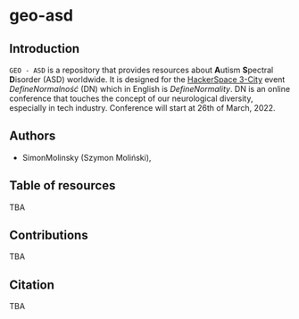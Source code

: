 # geo-asd

## Introduction

`GEO - ASD` is a repository that provides resources about **A**utism **S**pectral **D**isorder (ASD) worldwide. It is designed for
 the [HackerSpace 3-City](https://hs3.pl) event *DefineNormalność* (DN) which in English is *DefineNormality*. DN is an online
 conference that touches the concept of our neurological diversity, especially in tech industry. Conference will start at 26th of March, 2022.

## Authors

- SimonMolinsky (Szymon Moliński),

## Table of resources

TBA

## Contributions

TBA

## Citation

TBA

